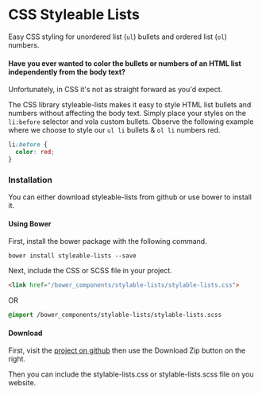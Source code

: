 # CSS Styleable Lists

Easy CSS styling for unordered list (`ul`) bullets and ordered list (`ol`) numbers.

#### Have you ever wanted to color the bullets or numbers of an HTML list independently from the body text?  

Unfortunately, in CSS it's not as straight forward as you'd expect.

The CSS library styleable-lists makes it easy to style HTML list bullets and numbers without affecting the body text. Simply place your styles on the `li:before` selector and vola custom bullets. Observe the following example where we choose to style our `ul li` bullets &amp; `ol li` numbers red.

```css
li:before {
  color: red;
}
```
### Installation

You can either download styleable-lists from github or use bower to install it.

#### Using Bower

First, install the bower package with the following command.

```
bower install styleable-lists --save
```

Next, include the CSS or SCSS file in your project.

```html
<link href="/bower_components/stylable-lists/stylable-lists.css">
```

OR

```css
@import /bower_components/stylable-lists/stylable-lists.scss
```

#### Download

First, visit the [project on github](https://github.com/Hemphill/styleable-lists) then use the Download Zip button on the right.

Then you can include the stylable-lists.css or stylable-lists.scss file on you website.
